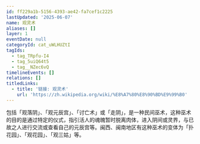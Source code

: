 ```yaml
---
id: ff229a1b-5156-4393-ae42-fa7cef1c2225
lastUpdated: '2025-06-07'
name: 观灵术
aliases: []
layer: 1
eventDate: null
categoryId: cat_uWLHUZtI
tagIds:
  - tag_TRpfu-I4
  - tag_5uiQ64t5
  - tag__NZec6vQ
timelineEvents: []
relations: []
titledLinks:
  - title: '链接: 观灵术'
    url: 'https://zh.wikipedia.org/wiki/%E8%A7%80%E8%90%BD%E9%99%B0'
---
```

包括「观落阴」、「观元辰宫」、「讨亡术」或「走阴」，是一种民间巫术，这种巫术的目的是通过特定的仪式，指引活人的魂魄暂时脱离肉体，进入阴间或灵界，与已故之人进行交流或查看自己的元辰宫等。闽西、闽南地区有这种巫术的变体为「扑花园」、「观花园」、「观三姑」等。
